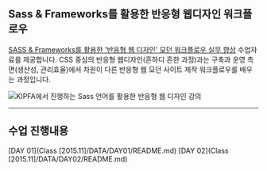 ## Sass & Frameworks를 활용한 반응형 웹디자인 워크플로우

[SASS & Frameworks를 활용한 '반응형 웹 디자인' 모던 워크플로우 실무 향상](http://www.kipfa.or.kr/Education/EduCenter/EduCenterView.aspx?eduSeqNo=574) 수업자료를 제공합니다. CSS 중심의 반응형 웹디자인(흔하디 흔한 과정)과는 구축과 운영 측면(생산성, 관리효율)에서 차원이 다른 반응형 웹 모던 사이트 제작 워크플로우를 배우는 과정입니다.

![KIPFA에서 진행하는 Sass 언어를 활용한 반응형 웹 디자인 강의](IMAGES/KIPFA-sass-course.png)

---

## 수업 진행내용

[DAY 01](Class [2015.11]/DATA/DAY01/README.md)
[DAY 02](Class [2015.11]/DATA/DAY02/README.md)